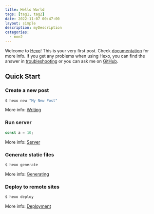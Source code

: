 ```yaml
---
title: Hello World
tags: [tag1, tag2]
date: 2022-11-07 00:47:00
layout: simple
description: myDescription
categories:
  - non2
---
```


Welcome to [Hexo](https://hexo.io/)! This is your very first post. Check [documentation](https://hexo.io/docs/) for more
info. If you get any problems when using Hexo, you can find the answer
in [troubleshooting](https://hexo.io/docs/troubleshooting.html) or you can ask me
on [GitHub](https://github.com/hexojs/hexo/issues).

## Quick Start

### Create a new post

```bash
$ hexo new "My New Post"
```

More info: [Writing](https://hexo.io/docs/writing.html)

### Run server

```typescript
const a = 10;
```

More info: [Server](https://hexo.io/docs/server.html)

### Generate static files

```bash
$ hexo generate
```

More info: [Generating](https://hexo.io/docs/generating.html)

### Deploy to remote sites

```bash
$ hexo deploy
```

More info: [Deployment](https://hexo.io/docs/one-command-deployment.html)
